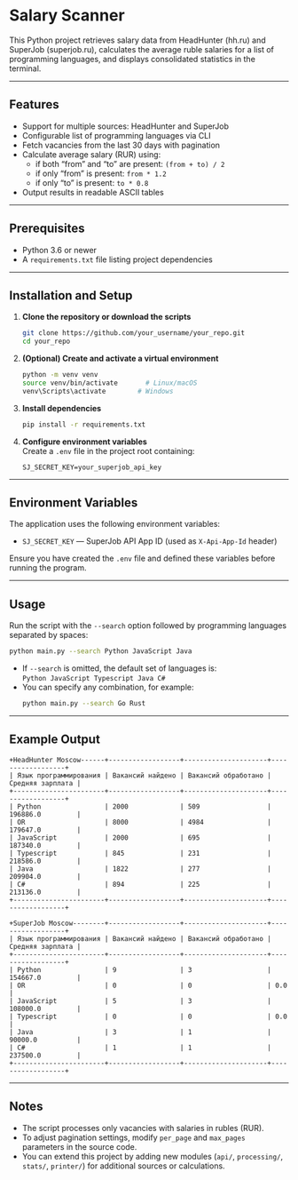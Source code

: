# Salary Scanner

This Python project retrieves salary data from HeadHunter (hh.ru) and SuperJob (superjob.ru), calculates the average ruble salaries for a list of programming languages, and displays consolidated statistics in the terminal.

---

## Features

- Support for multiple sources: HeadHunter and SuperJob  
- Configurable list of programming languages via CLI  
- Fetch vacancies from the last 30 days with pagination  
- Calculate average salary (RUR) using:
  - if both “from” and “to” are present: `(from + to) / 2`
  - if only “from” is present: `from * 1.2`
  - if only “to” is present: `to * 0.8`  
- Output results in readable ASCII tables  

---

## Prerequisites

- Python 3.6 or newer  
- A `requirements.txt` file listing project dependencies  

---

## Installation and Setup

1. **Clone the repository or download the scripts**  
   ```bash
   git clone https://github.com/your_username/your_repo.git
   cd your_repo
   ```

2. **(Optional) Create and activate a virtual environment**  
   ```bash
   python -m venv venv
   source venv/bin/activate       # Linux/macOS
   venv\Scripts\activate        # Windows
   ```

3. **Install dependencies**  
   ```bash
   pip install -r requirements.txt
   ```

4. **Configure environment variables**  
   Create a `.env` file in the project root containing:
   ```dotenv
   SJ_SECRET_KEY=your_superjob_api_key
   ```

---

## Environment Variables

The application uses the following environment variables:

- `SJ_SECRET_KEY` — SuperJob API App ID (used as `X-Api-App-Id` header)

Ensure you have created the `.env` file and defined these variables before running the program.

---

## Usage

Run the script with the `--search` option followed by programming languages separated by spaces:

```bash
python main.py --search Python JavaScript Java
```

- If `--search` is omitted, the default set of languages is:  
  `Python JavaScript Typescript Java C#`  
- You can specify any combination, for example:  
  ```bash
  python main.py --search Go Rust
  ```

---

## Example Output

```
+HeadHunter Moscow------+------------------+---------------------+------------------+
| Язык программирования | Вакансий найдено | Вакансий обработано | Средняя зарплата |
+-----------------------+------------------+---------------------+------------------+
| Python                | 2000             | 509                 | 196886.0         |
| OR                    | 8000             | 4984                | 179647.0         |
| JavaScript            | 2000             | 695                 | 187340.0         |
| Typescript            | 845              | 231                 | 218586.0         |
| Java                  | 1822             | 277                 | 209904.0         |
| C#                    | 894              | 225                 | 213136.0         |
+-----------------------+------------------+---------------------+------------------+

+SuperJob Moscow--------+------------------+---------------------+------------------+
| Язык программирования | Вакансий найдено | Вакансий обработано | Средняя зарплата |
+-----------------------+------------------+---------------------+------------------+
| Python                | 9                | 3                   | 154667.0         |
| OR                    | 0                | 0                   | 0.0              |
| JavaScript            | 5                | 3                   | 108000.0         |
| Typescript            | 0                | 0                   | 0.0              |
| Java                  | 3                | 1                   | 90000.0          |
| C#                    | 1                | 1                   | 237500.0         |
+-----------------------+------------------+---------------------+------------------+

```

---

## Notes

- The script processes only vacancies with salaries in rubles (RUR).  
- To adjust pagination settings, modify `per_page` and `max_pages` parameters in the source code.  
- You can extend this project by adding new modules (`api/`, `processing/`, `stats/`, `printer/`) for additional sources or calculations.
